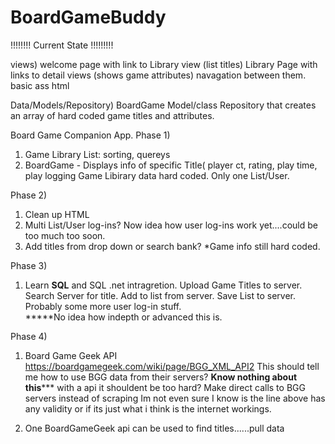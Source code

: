 # BoardGameBuddy
!!!!!!!!    Current State           !!!!!!!!!

views)
welcome page with link to Library view (list titles)
Library Page with links to detail views (shows game attributes)
navagation between them.
basic ass html

Data/Models/Repository)
BoardGame Model/class
Repository that creates an array of hard coded game titles and attributes.


Board Game Companion App.
Phase 1)
1. Game Library List: sorting, quereys
2. BoardGame - Displays info of specific Title( player ct, rating, play time,  play logging
            Game Libirary data hard coded.  Only one List/User.
            
Phase 2)            
1. Clean up HTML
2. Multi List/User log-ins?  Now idea how user log-ins work yet....could be too much too soon.
3. Add titles from drop down or search bank?   *Game info still hard coded.

Phase 3)
1.  Learn ****SQL**** and SQL .net intragretion. 
    Upload Game Titles to server.
    Search Server for title.
    Add to list from server.
    Save List to server.
    Probably some more user log-in stuff.  
    *****No idea how indepth or advanced this is.

Phase 4)
1. Board Game Geek API
    https://boardgamegeek.com/wiki/page/BGG_XML_API2
    This should tell me how to use BGG data from their servers?
    ****Know nothing about this******* with a api it shouldent be too hard?  Make direct calls to BGG servers instead of scraping
    Im not even sure I know is the line above has any validity or if its just what i think is the internet workings.
    
2. One BoardGameGeek api can be used to find titles......pull data

		
